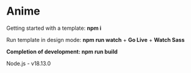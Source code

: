 # Anime

Getting started with a template:
<b>npm i</b>

Run template in design mode:
<b>npm run watch</b> + <b>Go Live</b> + <b>Watch Sass

Completion of development:
<b>npm run build</b></b>

Node.js - v18.13.0




